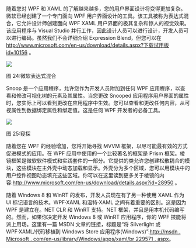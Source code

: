 随着您对 WPF 和 XAML 的了解越来越多，您的用户界面设计将变得更加复杂。微软已经创建了一个专门面向 WPF 用户界面设计的工具。该工具被称为表达式混合，它允许设计师创建面向 WPF XAML 用户界面的极其复杂和惊人的视觉效果。该应用程序与 Visual Studio 并行工作，因此设计人员可以进行设计，开发人员可以进行编码。虽然我们不会详细介绍 Expression Blend，但您可以在[http://www.microsoft.com/en-us/download/details.aspx?下载试用版 id=10156](http://www.microsoft.com/en-us/download/details.aspx?id=10156) 。

![](../Images/image026.jpg)

图 24:微软表达式混合

Snoop 是一个应用程序，允许您作为开发人员附加到任何 WPF 应用程序，以查看和修改可视化树的元素及其属性。当您更改 Snooped 应用程序用户界面的属性时，您实际上可以看到更改在应用程序中生效。您可以查看和更改任何内容，从可视属性到数据绑定属性和绑定值。这是任何 WPF 开发者的必备工具。

![](../Images/image027.jpg)

图 25:窥探

随着您在 WPF 的经验增加，您将开始寻找 MVVM 框架，以尽可能最有效的方式促进模式的应用。在 WPF 应用中使用的一个比较著名的框架是 Prism 框架。棱镜框架是微软软件模式和实践套件的一部分。它提供的类允许您创建松散耦合的模块，这些模块在主外壳中动态加载和显示。外壳分为多个区域，您可以用模块中的用户控件视图动态填充这些区域。你可以在这里读到更多关于棱镜的内容:http://www.microsoft.com/en-us/download/details.aspx?id=28950 。

随着 Windows 8 和 WinRT 的发布，开发人员现在有了另一种使用 XAML 作为 UI 标记语言的技术。WPF·XAML 和温特·XAML 之间有着重要的区别。这是因为 WPF 是建立在。NET CLR 和 WinRT 支持。NET 框架，并且是用本机代码编写的。然而，如果你决定开发 Windows 8 或 WinRT 应用程序，你的 WPF 技能将派上用场。这里有一篇 MSDN 文章的链接，标题是“将 Silverlight 或 WPF·XAML/代码移植到 Windows Store 应用程序(Windows)”:[http://msdn . Microsoft . com/en-us/library/Windows/apps/xaml/br 229571 . aspx](http://msdn.microsoft.com/en-us/library/windows/apps/xaml/br229571.aspx)。